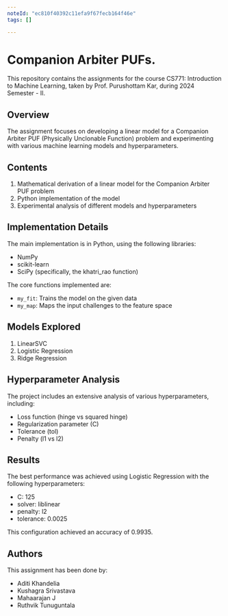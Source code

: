 ```yaml
---
noteId: "ec810f40392c11efa9f67fecb164f46e"
tags: []

---
```


# Companion Arbiter PUFs.

This repository contains the assignments for the course CS771: Introduction to Machine Learning, taken by Prof. Purushottam Kar, during 2024 Semester - II. 

## Overview

The assignment focuses on developing a linear model for a Companion Arbiter PUF (Physically Unclonable Function) problem and experimenting with various machine learning models and hyperparameters.

## Contents

1. Mathematical derivation of a linear model for the Companion Arbiter PUF problem
2. Python implementation of the model
3. Experimental analysis of different models and hyperparameters

## Implementation Details

The main implementation is in Python, using the following libraries:
- NumPy
- scikit-learn
- SciPy (specifically, the khatri_rao function)

The core functions implemented are:
- `my_fit`: Trains the model on the given data
- `my_map`: Maps the input challenges to the feature space

## Models Explored

1. LinearSVC
2. Logistic Regression
3. Ridge Regression

## Hyperparameter Analysis

The project includes an extensive analysis of various hyperparameters, including:
- Loss function (hinge vs squared hinge)
- Regularization parameter (C)
- Tolerance (tol)
- Penalty (l1 vs l2)

## Results

The best performance was achieved using Logistic Regression with the following hyperparameters:
- C: 125
- solver: liblinear
- penalty: l2
- tolerance: 0.0025

This configuration achieved an accuracy of 0.9935.

## Authors

This assignment has been done by:

- Aditi Khandelia
- Kushagra Srivastava
- Mahaarajan J
- Ruthvik Tunuguntala
